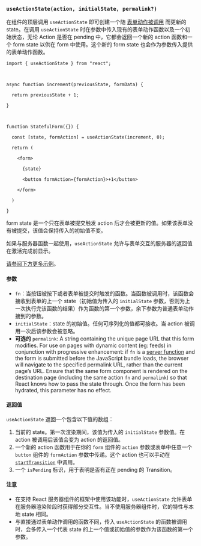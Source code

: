### `useActionState(action, initialState, permalink?)`

在组件的顶层调用 `useActionState` 即可创建一个随 [表单动作被调用](https://zh-hans.react.dev/reference/react-dom/components/form) 而更新的 state。在调用 `useActionState` 时在参数中传入现有的表单动作函数以及一个初始状态，无论 Action 是否在 pending 中，它都会返回一个新的 action 函数和一个 form state 以供在 form 中使用。这个新的 form state 也会作为参数传入提供的表单动作函数。

```
import { useActionState } from "react";



async function increment(previousState, formData) {

  return previousState + 1;

}



function StatefulForm({}) {

  const [state, formAction] = useActionState(increment, 0);

  return (

    <form>

      {state}

      <button formAction={formAction}>+1</button>

    </form>

  )

}
```

form state 是一个只在表单被提交触发 action 后才会被更新的值。如果该表单没有被提交，该值会保持传入的初始值不变。

如果与服务器函数一起使用，`useActionState` 允许与表单交互的服务器的返回值在激活完成前显示。

[请参阅下方更多示例](https://zh-hans.react.dev/reference/react/useActionState#usage)。

#### 参数

- `fn`：当按钮被按下或者表单被提交时触发的函数。当函数被调用时，该函数会接收到表单的上一个 state（初始值为传入的 `initialState` 参数，否则为上一次执行完该函数的结果）作为函数的第一个参数，余下参数为普通表单动作接到的参数。
- `initialState`：state 的初始值。任何可序列化的值都可接收。当 action 被调用一次后该参数会被忽略。
- **可选的** `permalink`: A string containing the unique page URL that this form modifies. For use on pages with dynamic content (eg: feeds) in conjunction with progressive enhancement: if `fn` is a [server function](https://zh-hans.react.dev/reference/rsc/server-functions) and the form is submitted before the JavaScript bundle loads, the browser will navigate to the specified permalink URL, rather than the current page’s URL. Ensure that the same form component is rendered on the destination page (including the same action `fn` and `permalink`) so that React knows how to pass the state through. Once the form has been hydrated, this parameter has no effect.

#### 返回值

`useActionState` 返回一个包含以下值的数组：

1. 当前的 state。第一次渲染期间，该值为传入的 `initialState` 参数值。在 action 被调用后该值会变为 action 的返回值。
2. 一个新的 action 函数用于在你的 `form` 组件的 `action` 参数或表单中任意一个 `button` 组件的 `formAction` 参数中传递。这个 action 也可以手动在 [`startTransition`](https://zh-hans.react.dev/reference/react/startTransition) 中调用。
3. 一个 `isPending` 标识，用于表明是否有正在 pending 的 Transition。

#### 注意

- 在支持 React 服务器组件的框架中使用该功能时，`useActionState` 允许表单在服务器渲染阶段时获得部分交互性。当不使用服务器组件时，它的特性与本地 state 相同。
- 与直接通过表单动作调用的函数不同，传入 `useActionState` 的函数被调用时，会多传入一个代表 state 的上一个值或初始值的参数作为该函数的第一个参数。
